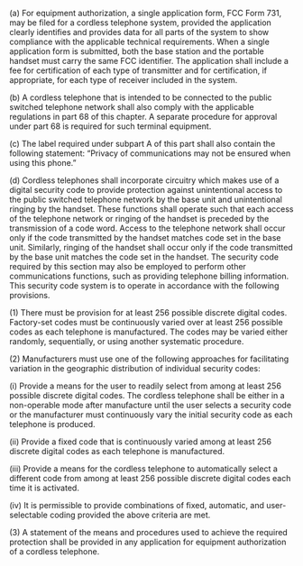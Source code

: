 (a) For equipment authorization, a single application form, FCC Form 731, may be filed for a cordless telephone system, provided the application clearly identifies and provides data for all parts of the system to show compliance with the applicable technical requirements. When a single application form is submitted, both the base station and the portable handset must carry the same FCC identifier. The application shall include a fee for certification of each type of transmitter and for certification, if appropriate, for each type of receiver included in the system.

(b) A cordless telephone that is intended to be connected to the public switched telephone network shall also comply with the applicable regulations in part 68 of this chapter. A separate procedure for approval under part 68 is required for such terminal equipment.

(c) The label required under subpart A of this part shall also contain the following statement: “Privacy of communications may not be ensured when using this phone.”

(d) Cordless telephones shall incorporate circuitry which makes use of a digital security code to provide protection against unintentional access to the public switched telephone network by the base unit and unintentional ringing by the handset. These functions shall operate such that each access of the telephone network or ringing of the handset is preceded by the transmission of a code word. Access to the telephone network shall occur only if the code transmitted by the handset matches code set in the base unit. Similarly, ringing of the handset shall occur only if the code transmitted by the base unit matches the code set in the handset. The security code required by this section may also be employed to perform other communications functions, such as providing telephone billing information. This security code system is to operate in accordance with the following provisions.

(1) There must be provision for at least 256 possible discrete digital codes. Factory-set codes must be continuously varied over at least 256 possible codes as each telephone is manufactured. The codes may be varied either randomly, sequentially, or using another systematic procedure.

(2) Manufacturers must use one of the following approaches for facilitating variation in the geographic distribution of individual security codes:

(i) Provide a means for the user to readily select from among at least 256 possible discrete digital codes. The cordless telephone shall be either in a non-operable mode after manufacture until the user selects a security code or the manufacturer must continuously vary the initial security code as each telephone is produced.

(ii) Provide a fixed code that is continuously varied among at least 256 discrete digital codes as each telephone is manufactured.

(iii) Provide a means for the cordless telephone to automatically select a different code from among at least 256 possible discrete digital codes each time it is activated.

(iv) It is permissible to provide combinations of fixed, automatic, and user-selectable coding provided the above criteria are met.

(3) A statement of the means and procedures used to achieve the required protection shall be provided in any application for equipment authorization of a cordless telephone.

